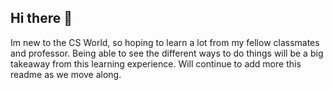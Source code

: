 ## Hi there 👋
Im new to the CS World, so hoping to learn a lot from my fellow classmates and professor. Being able to see the different ways to do things will be a big takeaway from this learning experience.
Will continue to add more this readme as we move along.
<!--
**Dfilsaime/Dfilsaime** is a ✨ _special_ ✨ repository because its `README.md` (this file) appears on your GitHub profile.

Here are some ideas to get you started:

- 🔭 I’m currently working on ...
- 🌱 I’m currently learning ...
- 👯 I’m looking to collaborate on ...
- 🤔 I’m looking for help with ...
- 💬 Ask me about ...
- 📫 How to reach me: ...
- 😄 Pronouns: ...
- ⚡ Fun fact: ...
-->
